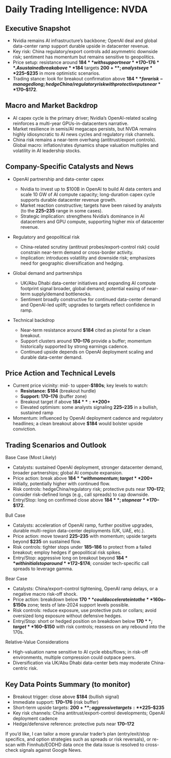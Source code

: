 # Daily Trading Intelligence: NVDA

## Executive Snapshot
- Nvidia remains AI infrastructure’s backbone; OpenAI deal and global data-center ramp support durable upside in datacenter revenue.  
- Key risk: China regulatory/export controls add asymmetric downside risk; sentiment has momentum but remains sensitive to geopolitics.  
- Price setup: resistance around **$184** with support near **$170–$176**. A sustained break above **$184** targets **$200+**; analysts eye **$225–$235** in more optimistic scenarios.  
- Trading stance: look for breakout confirmation above **$184** for a risk-managed long; hedge China/regulatory risk with protective puts near **$170–$172**.

## Macro and Market Backdrop
- AI capex cycle is the primary driver; Nvidia’s OpenAI-related scaling reinforces a multi-year GPUs-in-datacenters narrative.  
- Market resilience in semis/AI megacaps persists, but NVDA remains highly idiosyncratic to AI news cycles and regulatory risk channels.  
- China risk remains a near-term overhang (antitrust/export controls). Global macro: inflation/rates dynamics shape valuation multiples and volatility in AI leadership stocks.

## Company-Specific Catalysts and News
- OpenAI partnership and data-center capex
  - Nvidia to invest up to $100B in OpenAI to build AI data centers and scale 10 GW of AI compute capacity; long-duration capex cycle supports durable datacenter revenue growth.
  - Market reaction constructive; targets have been raised by analysts (to the **$225–$235** range in some cases).
  - Strategic implication: strengthens Nvidia’s dominance in AI datacenters and GPU compute, supporting higher mix of datacenter revenue.

- Regulatory and geopolitical risk
  - China-related scrutiny (antitrust probes/export-control risk) could constrain near-term demand or cross-border activity.
  - Implication: introduces volatility and downside risk; emphasizes need for geographic diversification and hedging.

- Global demand and partnerships
  - UK/Abu Dhabi data-center initiatives and expanding AI compute footprint signal broader, global demand; potential easing of near-term supply/demand bottlenecks.
  - Sentiment broadly constructive for continued data-center demand and OpenAI-led uplift; upgrades to targets reflect confidence in ramp.

- Technical backdrop
  - Near-term resistance around **$184** cited as pivotal for a clean breakout.
  - Support clusters around **$170–$176** provide a buffer; momentum historically supported by strong earnings cadence.
  - Continued upside depends on OpenAI deployment scaling and durable data-center demand.

## Price Action and Technical Levels
- Current price vicinity: mid- to upper-**$180s**; key levels to watch:
  - **Resistance: $184** (breakout hurdle)
  - **Support: $170–$176** (buffer zone)
  - Breakout target if above **$184**: **$200+**
  - Elevated optimism: some analysts signaling **$225–$235** in a bullish, sustained ramp
- Momentum: influenced by OpenAI deployment cadence and regulatory headlines; a clean breakout above **$184** would bolster upside conviction.

## Trading Scenarios and Outlook

Base Case (Most Likely)
- Catalysts: sustained OpenAI deployment, stronger datacenter demand, broader partnerships; global AI compute expansion.
- Price action: break above **$184** with momentum; target **$200+** initially, potentially higher with continued flow.
- Risk controls: hedgeChina/regulatory risk; protective puts near **$170–$172**; consider risk-defined longs (e.g., call spreads) to cap downside.
- Entry/Stop: long on confirmed close above **$184**; stop near **$170–$172**.

Bull Case
- Catalysts: acceleration of OpenAI ramp, further positive upgrades, durable multi-region data-center deployments (UK, UAE, etc.).
- Price action: move toward **$225–$235** with momentum; upside targets beyond **$235** on sustained flow.
- Risk controls: tighter stops under **$185–$186** to protect from a failed breakout; employ hedges if geopolitical risk spikes.
- Entry/Stop: aggressive long on breakout beyond **$184** with initial stop around **$172–$174**; consider tech-specific call spreads to leverage gamma.

Bear Case
- Catalysts: China/export-control tightening, OpenAI ramp delays, or a negative macro risk-off shock.
- Price action: breakdown below **$170** could accelerate into the **$160s–$150s** zone; tests of late-2024 support levels possible.
- Risk controls: reduce exposure, use protective puts or collars; avoid oversized long exposure without defensive hedges.
- Entry/Stop: short or hedged position on breakdown below **$170**; target **$160–$150** with risk controls; reassess on any rebound into the 170s.

Relative-Value Considerations
- High-valuation name sensitive to AI cycle ebbs/flows; in risk-off environments, multiple compression could outpace peers.
- Diversification via UK/Abu Dhabi data-center bets may moderate China-centric risk.

## Key Data Points Summary (to monitor)
- Breakout trigger: close above **$184** (bullish signal)
- Immediate support: **$170–$176** (risk buffer)
- Short-term upside targets: **$200+**; aggressive targets: **$225–$235**
- Key risk channels: China antitrust/export-control developments; OpenAI deployment cadence
- Hedge/defensive reference: protective puts near **$170–$172**

If you’d like, I can tailor a more granular trader’s plan (entry/exit/stop specifics, and option strategies such as spreads or risk reversals), or re-scan with Finnhub/EODHD data once the data issue is resolved to cross-check signals against Google News.